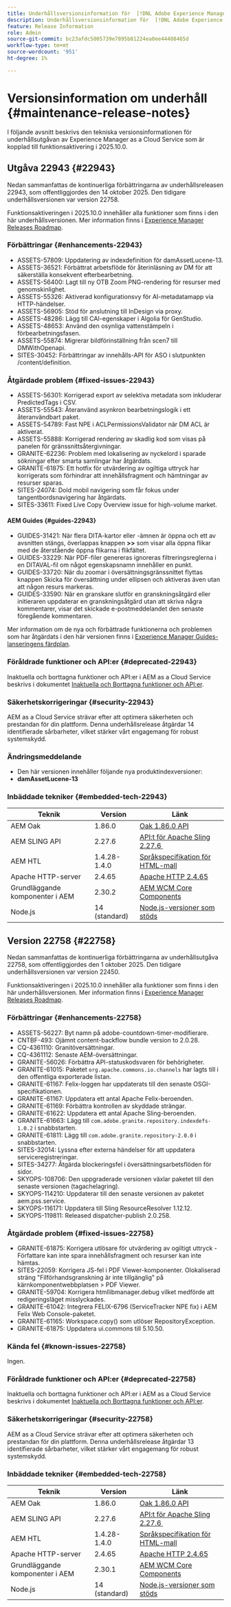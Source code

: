```yaml
---
title: Underhållsversionsinformation för  [!DNL Adobe Experience Manager] as a Cloud Service som är kopplad till 2025.10.0-funktionsaktivering.
description: Underhållsversionsinformation för  [!DNL Adobe Experience Manager] as a Cloud Service som är kopplad till 2025.10.0-funktionsaktivering.
feature: Release Information
role: Admin
source-git-commit: bc23afdc5005739e7895b81224ea0ee44408465d
workflow-type: tm+mt
source-wordcount: '951'
ht-degree: 1%

---
```


# Versionsinformation om underhåll {#maintenance-release-notes}

I följande avsnitt beskrivs den tekniska versionsinformationen för underhållsutgåvan av Experience Manager as a Cloud Service som är kopplad till funktionsaktivering i 2025.10.0.

## Utgåva 22943 {#22943}

Nedan sammanfattas de kontinuerliga förbättringarna av underhållsreleasen 22943, som offentliggjordes den 14 oktober 2025. Den tidigare underhållsversionen var version 22758.

Funktionsaktiveringen i 2025.10.0 innehåller alla funktioner som finns i den här underhållsversionen. Mer information finns i [Experience Manager Releases Roadmap](https://experienceleague.adobe.com/en/docs/experience-manager-release-information/aem-release-updates/update-releases-roadmap).

### Förbättringar {#enhancements-22943}

* ASSETS-57809: Uppdatering av indexdefinition för damAssetLucene-13.
* ASSETS-36521: Förbättrat arbetsflöde för återinläsning av DM för att säkerställa konsekvent efterbearbetning.
* ASSETS-56400: Lagt till ny OTB Zoom PNG-rendering för resurser med genomskinlighet.
* ASSETS-55326: Aktiverad konfigurationsvy för AI-metadatamapp via HTTP-händelser.
* ASSETS-56905: Stöd för anslutning till InDesign via proxy.
* ASSETS-48286: Lägg till CAI-egenskaper i Algolia för GenStudio.
* ASSETS-48653: Använd den osynliga vattenstämpeln i förbearbetningsfasen.
* ASSETS-55874: Migrerar bildförinställning från scen7 till DMWithOpenapi.
* SITES-30452: Förbättringar av innehålls-API för ASO i slutpunkten /content/definition.

### Åtgärdade problem {#fixed-issues-22943}

* ASSETS-56301: Korrigerad export av selektiva metadata som inkluderar PredictedTags i CSV.
* ASSETS-55543: Återanvänd asynkron bearbetningslogik i ett återanvändbart paket.
* ASSETS-54789: Fast NPE i ACLPermissionsValidator när DM ACL är aktiverat.
* ASSETS-55888: Korrigerad rendering av skadlig kod som visas på panelen för gränssnittsåtergivningar.
* GRANITE-62236: Problem med lokalisering av nyckelord i sparade sökningar efter smarta samlingar har åtgärdats.
* GRANITE-61875: Ett hotfix för utvärdering av ogiltiga uttryck har korrigerats som förhindrar att innehållsfragment och hämtningar av resurser sparas.
* SITES-24074: Dold mobil navigering som får fokus under tangentbordsnavigering har åtgärdats.
* SITES-33611: Fixed Live Copy Overview issue for high-volume market.

#### AEM Guides {#guides-22943}

* GUIDES-31421: När flera DITA-kartor eller -ämnen är öppna och ett av avsnitten stängs, överlappas knappen **>>** som visar alla öppna flikar med de återstående öppna flikarna i flikfältet.
* GUIDES-33229: När PDF-filer genereras ignoreras filtreringsreglerna i en DITAVAL-fil om något egenskapsnamn innehåller en punkt.
* GUIDES-33720: När du zoomar i översättningsgränssnittet flyttas knappen Skicka för översättning under ellipsen och aktiveras även utan att någon resurs markeras.
* GUIDES-33590: När en granskare slutför en granskningsåtgärd eller initieraren uppdaterar en granskningsåtgärd utan att skriva några kommentarer, visar det skickade e-postmeddelandet den senaste föregående kommentaren.

Mer information om de nya och förbättrade funktionerna och problemen som har åtgärdats i den här versionen finns i [Experience Manager Guides-lanseringens färdplan](https://experienceleague.adobe.com/en/docs/experience-manager-guides/using/release-info/aem-guides-releases-roadmap).

### Föråldrade funktioner och API:er {#deprecated-22943}

Inaktuella och borttagna funktioner och API:er i AEM as a Cloud Service beskrivs i dokumentet [Inaktuella och Borttagna funktioner och API:er](/help/release-notes/deprecated-removed-features.md).

### Säkerhetskorrigeringar {#security-22943}

AEM as a Cloud Service strävar efter att optimera säkerheten och prestandan för din plattform. Denna underhållsrelease åtgärdar 14 identifierade sårbarheter, vilket stärker vårt engagemang för robust systemskydd.

### Ändringsmeddelande

* Den här versionen innehåller följande nya produktindexversioner:
* **damAssetLucene-13**

### Inbäddade tekniker {#embedded-tech-22943}

| Teknik | Version | Länk |
|---|---|---|
| AEM Oak | 1.86.0 | [Oak 1.86.0 API](https://www.javadoc.io/doc/org.apache.jackrabbit/oak-api/1.86/index.html) |
| AEM SLING API | 2.27.6 | [API:t för Apache Sling 2.27.6 &#x200B;](https://www.javadoc.io/doc/org.apache.sling/org.apache.sling.api/latest/index.html) |
| AEM HTL | 1.4.28-1.4.0 | [Språkspecifikation för HTML-mall](https://github.com/adobe/htl-spec) |
| Apache HTTP-server | 2.4.65 | [Apache HTTP 2.4.65](https://apache.googlesource.com/httpd/+/refs/tags/2.4.65/CHANGES) |
| Grundläggande komponenter i AEM | 2.30.2 | [AEM WCM Core Components](https://github.com/adobe/aem-core-wcm-components) |
| Node.js | 14 (standard) | [Node.js-versioner som stöds](https://experienceleague.adobe.com/en/docs/experience-manager-cloud-service/content/implementing/developing/developing-with-front-end-pipelines#node-versions) |

## Version 22758 {#22758}

Nedan sammanfattas de kontinuerliga förbättringarna av underhållsutgåva 22758, som offentliggjordes den 1 oktober 2025. Den tidigare underhållsversionen var version 22450.

Funktionsaktiveringen i 2025.10.0 innehåller alla funktioner som finns i den här underhållsversionen. Mer information finns i [Experience Manager Releases Roadmap](https://experienceleague.adobe.com/en/docs/experience-manager-release-information/aem-release-updates/update-releases-roadmap).

### Förbättringar {#enhancements-22758}

* ASSETS-56227: Byt namn på adobe-countdown-timer-modifierare.
* CNTBF-493: Ojämnt content-backflow bundle version to 2.0.28.
* CQ-4361110: Granitöversättningar.
* CQ-4361112: Senaste AEM-översättningar.
* GRANITE-56026: Förbättra API-statuskodsvaren för behörigheter.
* GRANITE-61015: Paketet `org.apache.commons.io.channels` har lagts till i den offentliga exporterade listan.
* GRANITE-61167: Felix-loggen har uppdaterats till den senaste OSGI-specifikationen.
* GRANITE-61167: Uppdatera ett antal Apache Felix-beroenden.
* GRANITE-61169: Förbättra kontrollen av skyddade strängar.
* GRANITE-61622: Uppdatera ett antal Apache Sling-beroenden.
* GRANITE-61663: Lägg till `com.adobe.granite.repository.indexdefs-1.0.2` i snabbstarten.
* GRANITE-61811: Lägg till `com.adobe.granite.repository-2.0.0` i snabbstarten.
* SITES-32014: Lyssna efter externa händelser för att uppdatera serviceregistreringar.
* SITES-34277: Åtgärda blockeringsfel i översättningsarbetsflöden för sidor.
* SKYOPS-108706: Den uppgraderade versionen växlar paketet till den senaste versionen (tagachelagring).
* SKYOPS-114210: Uppdaterar till den senaste versionen av paketet aem.pss.service.
* SKYOPS-116171: Uppdatera till Sling ResourceResolver 1.12.12.
* SKYOPS-119811: Released dispatcher-publish 2.0.258.

### Åtgärdade problem {#fixed-issues-22758}

* GRANITE-61875: Korrigera utlösare för utvärdering av ogiltigt uttryck - Författare kan inte spara innehållsfragment och resurser kan inte hämtas.
* SITES-22059: Korrigera JS-fel i PDF Viewer-komponenter. Olokaliserad sträng &quot;Filförhandsgranskning är inte tillgänglig&quot; på kärnkomponentwebbplatsen > PDF Viewer.
* GRANITE-59704: Korrigera htmllibmanager.debug vilket medförde att redigeringsläget misslyckades.
* GRANITE-61042: Integrera FELIX-6796 (ServiceTracker NPE fix) i AEM Felix Web Console-paketet.
* GRANITE-61165: Workspace.copy() som utlöser RepositoryException.
* GRANITE-61875: Uppdatera ui.commons till 5.10.50.

### Kända fel {#known-issues-22758}

Ingen.

### Föråldrade funktioner och API:er {#deprecated-22758}

Inaktuella och borttagna funktioner och API:er i AEM as a Cloud Service beskrivs i dokumentet [Inaktuella och Borttagna funktioner och API:er](/help/release-notes/deprecated-removed-features.md).

### Säkerhetskorrigeringar {#security-22758}

AEM as a Cloud Service strävar efter att optimera säkerheten och prestandan för din plattform. Denna underhållsrelease åtgärdar 13 identifierade sårbarheter, vilket stärker vårt engagemang för robust systemskydd.

### Inbäddade tekniker {#embedded-tech-22758}

| Teknik | Version | Länk |
|---|---|---|
| AEM Oak | 1.86.0 | [Oak 1.86.0 API](https://www.javadoc.io/doc/org.apache.jackrabbit/oak-api/1.86/index.html) |
| AEM SLING API | 2.27.6 | [API:t för Apache Sling 2.27.6 &#x200B;](https://www.javadoc.io/doc/org.apache.sling/org.apache.sling.api/latest/index.html) |
| AEM HTL | 1.4.28-1.4.0 | [Språkspecifikation för HTML-mall](https://github.com/adobe/htl-spec) |
| Apache HTTP-server | 2.4.65 | [Apache HTTP 2.4.65](https://apache.googlesource.com/httpd/+/refs/tags/2.4.65/CHANGES) |
| Grundläggande komponenter i AEM | 2.30.1 | [AEM WCM Core Components](https://github.com/adobe/aem-core-wcm-components) |
| Node.js | 14 (standard) | [Node.js-versioner som stöds](https://experienceleague.adobe.com/en/docs/experience-manager-cloud-service/content/implementing/developing/developing-with-front-end-pipelines#node-versions) |
